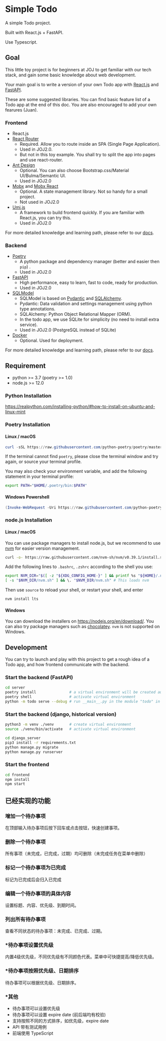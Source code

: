 # Simple Todo

A simple Todo project.

Built with React.js + FastAPI.

Use Typescript.

## Goal

This little toy project is for beginners at JOJ to get familiar with our tech stack, and gain some basic knowledge about web development. 

Your main goal is to write a version of your own Todo app with [React.js](https://reactjs.org/) and [FastAPI](https://fastapi.tiangolo.com/).

These are some suggested libraries. You can find basic feature list of a Todo app at the end of this doc. You are also encouraged to add your own fearures (Juan).

### Frontend

* React.js
* [React Router](https://reactrouter.com/)
  * Required. Allow you to route inside an SPA (Single Page Application).
  * Used in JOJ2.0.
  * But not in this toy example. You shall try to split the app into pages and use react-router.
* [Ant Design](https://ant.design/index-cn)
  * Optional. You can also choose Bootstrap.css/Material UI/Bulma/Semantic UI.
  * Used in JOJ2.0
* [Mobx](https://mobx.js.org/README.html) and [Mobx React](https://github.com/mobxjs/mobx-react)
  * Optional. A state management library. Not so handy for a small project.
  * Not used in JOJ2.0
* [Umi.js](https://umijs.org/zh-CN)
  * A framework to build frontend quickly. If you are familiar with React.js, you can try this.
  * Used in JOJ2.0

For more detailed knowledge and learning path, please refer to our [docs](https://joint-online-judge.github.io/cattle/).

### Backend

* [Poetry](https://python-poetry.org/)
  * A python package and dependency manager (better and easier then `pip`) .
  * Used in JOJ2.0
* [FastAPI](https://fastapi.tiangolo.com/)
  * High performance, easy to learn, fast to code, ready for production.
  * Used in JOJ2.0
* [SQLModel](https://sqlmodel.tiangolo.com/)
  * SQLModel is based on [Pydantic](https://pydantic-docs.helpmanual.io/) and [SQLAlchemy](https://www.sqlalchemy.org/).
  * Pydantic: Data validation and settings management using python type annotations.
  * SQLAlchemy: Python Object Relational Mapper (ORM).
  * In the todo app, we use SQLite for simplicity (no need to install extra service).
  * Used in JOJ2.0 (PostgreSQL instead of SQLite)
* [Docker](https://docs.docker.com/get-started/overview/)
  * Optional. Used for deployment.

For more detailed knowledge and learning path, please refer to our [docs](https://joint-online-judge.github.io/horse/).


## Requirement

* python >= 3.7 (poetry >= 1.0)
* node.js >= 12.0

### Python Installation

https://realpython.com/installing-python/#how-to-install-on-ubuntu-and-linux-mint

### Poetry Installation

#### Linux / macOS

```powershell
curl -sSL https://raw.githubusercontent.com/python-poetry/poetry/master/get-poetry.py | python -
```

If the terminal cannot find `poetry`, please close the terminal window and try again, or source your terminal profile.

You may also check your environment variable, and add the following statement in your terminal profile:

```bash
export PATH="$HOME/.poetry/bin:$PATH"
```

#### Windows Powershell

```powershell
(Invoke-WebRequest -Uri https://raw.githubusercontent.com/python-poetry/poetry/master/get-poetry.py -UseBasicParsing).Content | python -
```

### node.js Installation

#### Linux / macOS

You can use package managers to install node.js, but we recommend to use [nvm](https://nodejs.org/en/download/) for easier version management.

```bash
curl -o- https://raw.githubusercontent.com/nvm-sh/nvm/v0.39.1/install.sh | bash
```

Add the following lines to `.bashrc`, `.zshrc` according to the shell you use:
```bash
export NVM_DIR="$([ -z "${XDG_CONFIG_HOME-}" ] && printf %s "${HOME}/.nvm" || printf %s "${XDG_CONFIG_HOME}/nvm")"
[ -s "$NVM_DIR/nvm.sh" ] && \. "$NVM_DIR/nvm.sh" # This loads nvm
```

Then use `source` to reload your shell, or restart your shell, and enter
```bash
nvm install lts
```

#### Windows

You can download the installers on https://nodejs.org/en/download/. You can also try package managers such as [chocolatey](https://chocolatey.org/). `nvm` is not supported on Windows.



## Development

You can try to launch and play with this project to get a rough idea of a Todo app, and how frontend communicate with the backend.


### Start the backend (FastAPI)

```bash
cd server
poetry install               # a virtual environment will be created automatically
poetry shell                 # activate virtual environment
python -m todo serve --debug # run __main__.py in the module "todo" in debug mode (enable auto reloading)
```

### Start the backend (django, historical version)

```bash
python3 -m venv ./venv       # create virtual environment
source ./venv/bin/activate   # activate virtual environment

cd django_server
pip3 install -r requirements.txt
python manage.py migrate
python manage.py runserver
```



### Start the frontend
```bash
cd frontend
npm install
npm start
```

## 已经实现的功能

### 增加一个待办事项

在顶部输入待办事项后按下回车或点击按钮，快速创建事项。

### 删除一个待办事项

所有事项（未完成，已完成，过期）均可删除（未完成任务在菜单中删除）

### 标记一个待办事项为已完成

标记为已完成后会归入已完成

### 编辑一个待办事项的具体内容

设置标题、内容、优先级、到期时间。

### 列出所有待办事项

查看不同状态的待办事项：未完成、已完成、过期。

### *待办事项设置优先级

内置4级优先级，不同优先级有不同颜色代表。菜单中可快捷提高/降低优先级。

### *待办事项按照优先级、日期排序

待办事项可以根据优先级、日期排序。


### *其他

* 待办事项可以设置优先级
* 待办事项可以设置 expire date (前后端均有校验)
* 支持按照不同的方式排序，如优先级，expire date
* API 带有测试用例
* 前端使用 TypeScript

